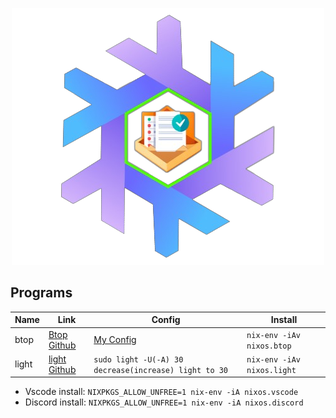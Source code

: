 <p align="center">
  <img src="images/NixOS-FantoDocs-Logo.png"
</p>

## Programs

|Name|Link|Config|Install
|---|---|---|---|
btop|[Btop Github]()|[My Config]()|`nix-env -iAv nixos.btop`
light|[light Github]()|`sudo light -U(-A) 30 decrease(increase) light to 30`|`nix-env -iAv nixos.light`


- Vscode install: `NIXPKGS_ALLOW_UNFREE=1 nix-env -iA nixos.vscode`
- Discord install: `NIXPKGS_ALLOW_UNFREE=1 nix-env -iA nixos.discord`
